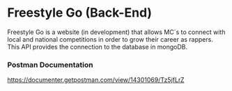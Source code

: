 # Freestyle Go (Back-End)
Freestyle Go is a website (in development) that allows MC´s to connect with local and national competitions in order to grow their career as rappers.
This API provides the connection to the database in mongoDB.

### Postman Documentation
https://documenter.getpostman.com/view/14301069/Tz5jfLrZ

